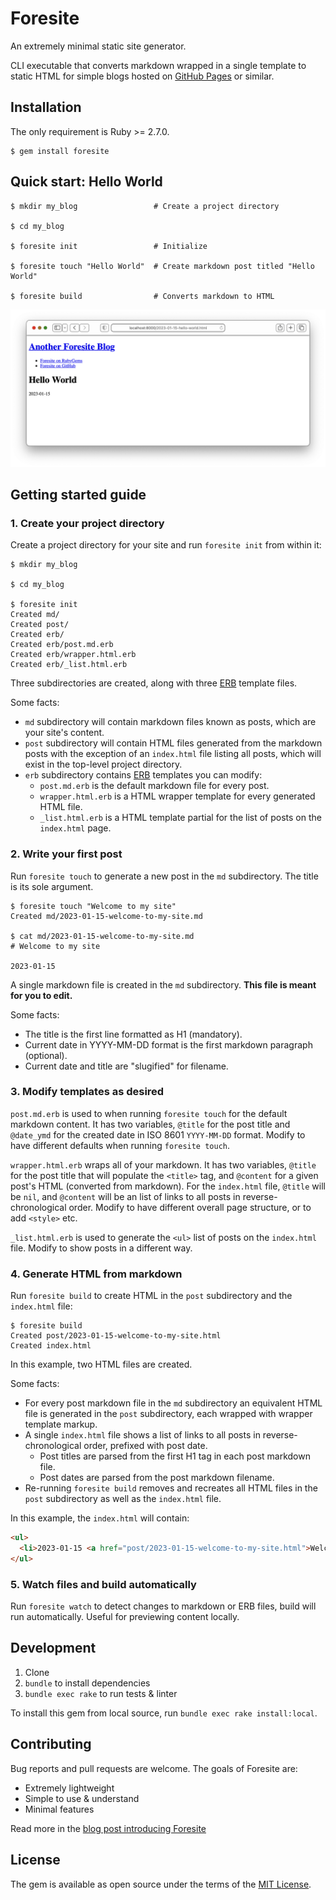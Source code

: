 # Foresite

An extremely minimal static site generator.

CLI executable that converts markdown wrapped in a single template to static HTML for simple blogs hosted on [GitHub Pages](https://pages.github.com/) or similar.

## Installation

The only requirement is Ruby >= 2.7.0.

    $ gem install foresite

## Quick start: Hello World

    $ mkdir my_blog                 # Create a project directory

    $ cd my_blog

    $ foresite init                 # Initialize

    $ foresite touch "Hello World"  # Create markdown post titled "Hello World"

    $ foresite build                # Converts markdown to HTML

![Screenshot of Hello World post](screenshot.png)

## Getting started guide

### 1. Create your project directory

Create a project directory for your site and run `foresite init` from within it:

    $ mkdir my_blog

    $ cd my_blog

    $ foresite init
    Created md/
    Created post/
    Created erb/
    Created erb/post.md.erb
    Created erb/wrapper.html.erb
    Created erb/_list.html.erb

Three subdirectories are created, along with three [ERB](https://docs.ruby-lang.org/en/3.2/ERB.html) template files.

Some facts:

* `md` subdirectory will contain markdown files known as posts, which are your site's content.
* `post` subdirectory will contain HTML files generated from the markdown posts with the exception of an `index.html` file listing all posts, which will exist in the top-level project directory.
* `erb` subdirectory contains [ERB](https://docs.ruby-lang.org/en/3.2/ERB.html) templates you can modify:
  * `post.md.erb` is the default markdown file for every post.
  * `wrapper.html.erb` is a HTML wrapper template for every generated HTML file.
  * `_list.html.erb` is a HTML template partial for the list of posts on the `index.html` page.

### 2. Write your first post

Run `foresite touch` to generate a new post in the `md` subdirectory. The title is its sole argument.

    $ foresite touch "Welcome to my site"
    Created md/2023-01-15-welcome-to-my-site.md

    $ cat md/2023-01-15-welcome-to-my-site.md
    # Welcome to my site
    
    2023-01-15

A single markdown file is created in the `md` subdirectory. **This file is meant for you to edit.**

Some facts:

* The title is the first line formatted as H1 (mandatory).
* Current date in YYYY-MM-DD format is the first markdown paragraph (optional).
* Current date and title are "slugified" for filename.

### 3. Modify templates as desired

`post.md.erb` is used to when running `foresite touch` for the default markdown content. It has two variables, `@title` for the post title and `@date_ymd` for the created date in ISO 8601 `YYYY-MM-DD` format. Modify to have different defaults when running `foresite touch`.

`wrapper.html.erb` wraps all of your markdown. It has two variables, `@title` for the post title that will populate the `<title>` tag, and `@content` for a given post's HTML (converted from markdown). For the `index.html` file, `@title` will be `nil`, and `@content` will be an list of links to all posts in reverse-chronological order. Modify to have different overall page structure, or to add `<style>` etc.

`_list.html.erb` is used to generate the `<ul>` list of posts on the `index.html` file. Modify to show posts in a different way.

### 4. Generate HTML from markdown

Run `foresite build` to create HTML in the `post` subdirectory and the `index.html` file:

    $ foresite build
    Created post/2023-01-15-welcome-to-my-site.html
    Created index.html

In this example, two HTML files are created.

Some facts:

* For every post markdown file in the `md` subdirectory an equivalent HTML file is generated in the `post` subdirectory, each wrapped with wrapper template markup.
* A single `index.html` file shows a list of links to all posts in reverse-chronological order, prefixed with post date.
  * Post titles are parsed from the first H1 tag in each post markdown file.
  * Post dates are parsed from the post markdown filename.
* Re-running `foresite build` removes and recreates all HTML files in the `post` subdirectory as well as the `index.html` file.

In this example, the `index.html` will contain:

```html
<ul>
  <li>2023-01-15 <a href="post/2023-01-15-welcome-to-my-site.html">Welcome to my site</a></li>
</ul>
```

### 5. Watch files and build automatically

Run `foresite watch` to detect changes to markdown or ERB files, build will run automatically. Useful for previewing content locally.

## Development

1. Clone
2. `bundle` to install dependencies
3. `bundle exec rake` to run tests & linter

To install this gem from local source, run `bundle exec rake install:local`.

## Contributing

Bug reports and pull requests are welcome. The goals of Foresite are:

* Extremely lightweight
* Simple to use & understand
* Minimal features

Read more in the [blog post introducing Foresite](https://carlwiedemann.github.io/post/2023-01-17-introducing-foresite.html)

## License

The gem is available as open source under the terms of the [MIT License](https://opensource.org/licenses/MIT).
